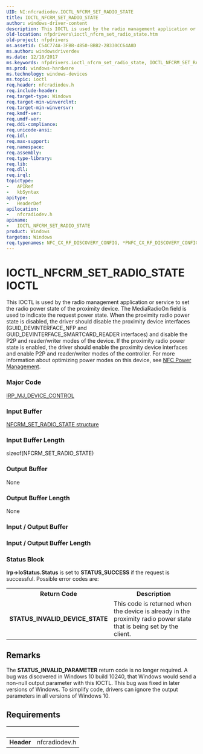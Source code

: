 ```yaml
---
UID: NI:nfcradiodev.IOCTL_NFCRM_SET_RADIO_STATE
title: IOCTL_NFCRM_SET_RADIO_STATE
author: windows-driver-content
description: This IOCTL is used by the radio management application or service to set the radio power state of the proximity device.
old-location: nfpdrivers\ioctl_nfcrm_set_radio_state.htm
old-project: nfpdrivers
ms.assetid: C54C774A-3FBB-4850-BBB2-2B330CC64A8D
ms.author: windowsdriverdev
ms.date: 12/18/2017
ms.keywords: nfpdrivers.ioctl_nfcrm_set_radio_state, IOCTL_NFCRM_SET_RADIO_STATE, _IOCTL_NFCRM_SET_RADIO_STATE, IOCTL_NFCRM_SET_RADIO_STATE control code [Near-Field Proximity Drivers], IOCTL_NFCRM_SET_RADIO_STATE, nfcradiodev/IOCTL_NFCRM_SET_RADIO_STATE
ms.prod: windows-hardware
ms.technology: windows-devices
ms.topic: ioctl
req.header: nfcradiodev.h
req.include-header: 
req.target-type: Windows
req.target-min-winverclnt: 
req.target-min-winversvr: 
req.kmdf-ver: 
req.umdf-ver: 
req.ddi-compliance: 
req.unicode-ansi: 
req.idl: 
req.max-support: 
req.namespace: 
req.assembly: 
req.type-library: 
req.lib: 
req.dll: 
req.irql: 
topictype:
-	APIRef
-	kbSyntax
apitype:
-	HeaderDef
apilocation:
-	nfcradiodev.h
apiname:
-	IOCTL_NFCRM_SET_RADIO_STATE
product: Windows
targetos: Windows
req.typenames: NFC_CX_RF_DISCOVERY_CONFIG, *PNFC_CX_RF_DISCOVERY_CONFIG
---
```


# IOCTL_NFCRM_SET_RADIO_STATE IOCTL
This IOCTL is used by the radio management application or service to set the radio power state of the proximity device. The MediaRadioOn field is used to indicate the request power state. When the proximity radio power state is disabled, the driver should disable the proximity device interfaces (GUID_DEVINTERFACE_NFP and GUID_DEVINTERFACE_SMARTCARD_READER interfaces) and disable the P2P and reader/writer modes of the device. If the proximity radio power state is enabled, the driver should enable the proximity device interfaces and enable P2P and reader/writer modes of the controller. For more information about optimizing power modes on this device, see <a href="https://msdn.microsoft.com/7B45730F-A49D-45E0-B314-0464141E3C8B">NFC Power Management</a>.

### Major Code
[IRP_MJ_DEVICE_CONTROL](xref:"https://docs.microsoft.com/en-us/windows-hardware/drivers/kernel/irp-mj-device-control")

### Input Buffer
<a href="..\nfcradiodev\ns-nfcradiodev-_nfcrm_set_radio_state.md"> NFCRM_SET_RADIO_STATE structure</a>

### Input Buffer Length
sizeof(NFCRM_SET_RADIO_STATE)

### Output Buffer
None

### Output Buffer Length
None

### Input / Output Buffer
<text></text>

### Input / Output Buffer Length
<text></text>

### Status Block
<b>Irp-&gt;IoStatus.Status</b> is set to <b>STATUS_SUCCESS</b> if the request is successful. Possible error codes are:
<table>
<tr>
<th>Return Code</th>
<th>Description</th>
</tr>
<tr>
<td><b>STATUS_INVALID_DEVICE_STATE</b></td>
<td>This code is returned when the device is already in the proximity radio power state that is being set by the client.</td>
</tr>
</table>

## Remarks
The <b>STATUS_INVALID_PARAMETER</b> return code is no longer required. A bug was discovered in Windows 10 build 10240, that Windows would send a non-null output parameter with this IOCTL. This bug was fixed in later versions of Windows. To simplify code, drivers can ignore the output parameters in all versions of Windows 10.

## Requirements
| &nbsp; | &nbsp; |
| ---- |:---- |
| **Header** | nfcradiodev.h |